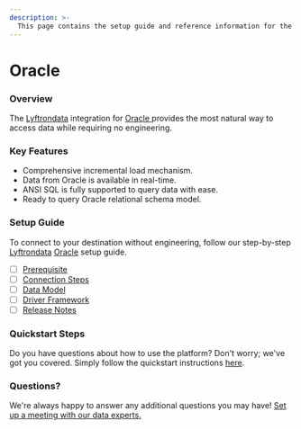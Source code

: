 ```yaml
---
description: >-
  This page contains the setup guide and reference information for the Oracle source connector.
---
```


# Oracle

### Overview

The [Lyftrondata](https://www.lyftrondata.com/) integration for [Oracle](https://www.lyftrondata.com/integration/oracle/)[ ](https://www.lyftrondata.com/integration/oracle/)provides the most natural way to access data while requiring no engineering.

### Key Features

* Comprehensive incremental load mechanism.
* Data from Oracle is available in real-time.&#x20;
* ANSI SQL is fully supported to query data with ease.
* Ready to query Oracle relational schema model.

### Setup Guide

To connect to your destination without engineering, follow our step-by-step [Lyftrondata](https://www.lyftrondata.com/)  [Oracle](https://www.lyftrondata.com/integration/oracle/) setup guide.

* [ ] [Prerequisite](../../technology-analytics/oracle/prerequisite.md)
* [ ] [Connection Steps](../../technology-analytics/oracle/connection-steps.md)
* [ ] [Data Model](../../technology-analytics/oracle/data-model/)
* [ ] [Driver Framework](../../technology-analytics/oracle/driver-framework/)
* [ ] [Release Notes](../../technology-analytics/oracle/release-notes.md)

### Quickstart Steps

Do you have questions about how to use the platform? Don't worry; we've got you covered. Simply follow the quickstart instructions [here](../../../quickstart-steps.md).

### Questions? <a href="#questions" id="questions"></a>

We're always happy to answer any additional questions you may have! [Set up a meeting with our data experts.](https://www.lyftrondata.com/book-a-meeting/)

